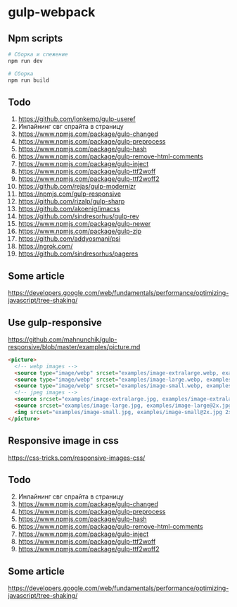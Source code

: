 # gulp-webpack

## Npm scripts

```bash
# Сборка и слежение
npm run dev

# Сборка
npm run build
```

## Todo
1. https://github.com/jonkemp/gulp-useref
2. Инлайнинг свг спрайта в страницу
3. https://www.npmjs.com/package/gulp-changed
4. https://www.npmjs.com/package/gulp-preprocess
5. https://www.npmjs.com/package/gulp-hash
6. https://www.npmjs.com/package/gulp-remove-html-comments
7. https://www.npmjs.com/package/gulp-inject
8. https://www.npmjs.com/package/gulp-ttf2woff
9. https://www.npmjs.com/package/gulp-ttf2woff2
10. https://github.com/rejas/gulp-modernizr
11. https://npmjs.com/gulp-responsive
12. https://github.com/rizalp/gulp-sharp
13. https://github.com/akoenig/imacss
14. https://github.com/sindresorhus/gulp-rev
15. https://www.npmjs.com/package/gulp-newer
16. https://www.npmjs.com/package/gulp-zip
17. https://github.com/addyosmani/psi
18. https://ngrok.com/
19. https://github.com/sindresorhus/pageres


## Some article 
https://developers.google.com/web/fundamentals/performance/optimizing-javascript/tree-shaking/


## Use gulp-responsive
https://github.com/mahnunchik/gulp-responsive/blob/master/examples/picture.md

```html
<picture>
  <!-- webp images -->
  <source type="image/webp" srcset="examples/image-extralarge.webp, examples/image-extralarge@2x.webp 2x" media="(min-width: 1600px)">
  <source type="image/webp" srcset="examples/image-large.webp, examples/image-large@2x.webp 2x" media="(min-width: 800px)">
  <source type="image/webp" srcset="examples/image-small.webp, examples/image-small@2x.webp 2x">
  <!-- jpeg images -->
  <source srcset="examples/image-extralarge.jpg, examples/image-extralarge@2x.jpg 2x" media="(min-width: 1600px)">
  <source srcset="examples/image-large.jpg, examples/image-large@2x.jpg 2x" media="(min-width: 800px)">
  <img srcset="examples/image-small.jpg, examples/image-small@2x.jpg 2x" alt="…">
</picture>
```


## Responsive image in css
https://css-tricks.com/responsive-images-css/

## Todo

2. Инлайнинг свг спрайта в страницу
3. https://www.npmjs.com/package/gulp-changed
4. https://www.npmjs.com/package/gulp-preprocess
5. https://www.npmjs.com/package/gulp-hash
6. https://www.npmjs.com/package/gulp-remove-html-comments
7. https://www.npmjs.com/package/gulp-inject
8. https://www.npmjs.com/package/gulp-ttf2woff
9. https://www.npmjs.com/package/gulp-ttf2woff2

## Some article 

https://developers.google.com/web/fundamentals/performance/optimizing-javascript/tree-shaking/
